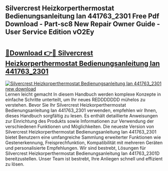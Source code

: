 ## Silvercrest Heizkorperthermostat Bedienungsanleitung Ian 441763_2301 Free Pdf Download - Part-sc8 New Repair Owner Guide - User Service Edition vO2Ey

# <h2><a href="http://df1oo3.blite.top/?on=Silvercrest+Heizkorperthermostat+Bedienungsanleitung+Ian+441763_2301">🔗Download 👉🔴 Silvercrest Heizkorperthermostat Bedienungsanleitung Ian 441763_2301</a></h2>

[![Silvercrest Heizkorperthermostat Bedienungsanleitung Ian 441763_2301 new download](https://i.imgur.com/lujVjoI.png)](http://df1oo3.blite.top/?on=Silvercrest+Heizkorperthermostat+Bedienungsanleitung+Ian+441763_2301)
Lernen leicht gemacht In diesem Handbuch werden komplexe Konzepte in einfache Schritte unterteilt, um Ihr neues REDDDDDDD mühelos zu verstehen. Bevor Sie Ihr Silvercrest Heizkorperthermostat Bedienungsanleitung Ian 441763_2301 verwenden, empfehlen wir Ihnen, dieses Handbuch sorgfältig zu lesen. Es enthält detaillierte Anweisungen zur Einrichtung des Produkts sowie Informationen zur Verwendung der verschiedenen Funktionen und Möglichkeiten. Die neueste Version von Silvercrest Heizkorperthermostat Bedienungsanleitung Ian 441763_2301 bietet Benutzern eine umfangreiche Sammlung erweiterter Funktionen wie Gestenerkennung, Freisprechfunktion, Kompatibilität mit mehreren Geräten und personalisierte Empfehlungen. Wir sind bestrebt, Lösungen für Silvercrest Heizkorperthermostat Bedienungsanleitung Ian 441763_2301D bereitzustellen. Unser Team ist bestrebt, Ihre Anliegen schnell und effizient zu lösen.
